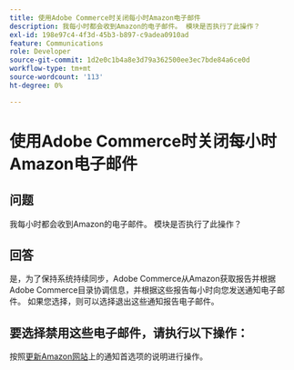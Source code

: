 ```yaml
---
title: 使用Adobe Commerce时关闭每小时Amazon电子邮件
description: 我每小时都会收到Amazon的电子邮件。 模块是否执行了此操作？
exl-id: 198e97c4-4f3d-45b3-b897-c9adea0910ad
feature: Communications
role: Developer
source-git-commit: 1d2e0c1b4a8e3d79a362500ee3ec7bde84a6ce0d
workflow-type: tm+mt
source-wordcount: '113'
ht-degree: 0%

---
```


# 使用Adobe Commerce时关闭每小时Amazon电子邮件

## 问题

我每小时都会收到Amazon的电子邮件。 模块是否执行了此操作？

## 回答

是，为了保持系统持续同步，Adobe Commerce从Amazon获取报告并根据Adobe Commerce目录协调信息，并根据这些报告每小时向您发送通知电子邮件。 如果您选择，则可以选择退出这些通知报告电子邮件。

## 要选择禁用这些电子邮件，请执行以下操作：

按照[更新Amazon网站](https://sellercentral.amazon.com/gp/help/external/G871)上的通知首选项的说明进行操作。
